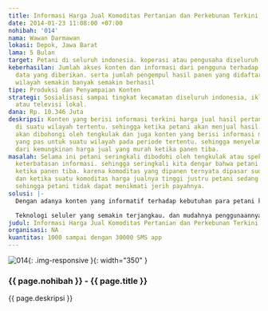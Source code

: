 ```yaml
---
title: Informasi Harga Jual Komoditas Pertanian dan Perkebunan Terkini
date: 2014-01-23 11:08:00 +07:00
nohibah: '014'
nama: Wawan Darmawan
lokasi: Depok, Jawa Barat
lama: 5 Bulan
target: Petani di seluruh indonesia. koperasi atau pengusaha diseluruh indonesia
keberhasilan: Jumlah akses konten dan informasi dari pengguna terhadap keakuratan
  data yang diberikan. serta jumlah pengempul hasil panen yang didaftarkan disuatu
  wilayah semakin banyak semakin berhasil
tipe: Produksi dan Penyampaian Konten
strategi: Sosialisasi sampai tingkat kecamatan diseluruh indonesia, iklan di radio
  atau televisi lokal.
dana: Rp. 10.346 Juta
deskripsi: Konten yang berisi informasi terkini harga jual hasil pertanian atau perkebunan
  di suatu wilayah tertentu. sehingga ketika petani akan menjual hasil panennya tidak
  akan dibohongi oleh tengkulak dan juga konten yang berisi informasi musim tanam
  yang pas untuk suatu wilayah pada periode tertentu. sehingga menyelamatkan petani
  dari kemungkinan harga jual yang murah ketika panen tiba.
masalah: Selama ini petani seringkali dibodohi oleh tengkulak atau spekulan karena
  keterbatasan informasi. sehingga seringkali kita dengar bahwa petani mengalami kerugian
  ketika panen tiba. karena komoditas yang dipanen ternyata dipasar sudah banyak.
  dan ketika suatu komoditas harga jualnya tinggi justru petani sedang tidak panen.
  sehingga petani tidak dapat menikmati jerih payahnya.
solusi: |-
  Dengan adanya konten yang informatif terhadap kebutuhan para petani ketika akan menanam ataupun menjual hasil panennya. maka kemungkinan tingkah tengkulak ataupun spekulan untuk bergerak akan semakin kecil. karena petani sudah lebih tau apa yang harus ditanam dan berapa harga jual dipasaran ketika panen tiba.

  Teknologi seluler yang semakin terjangkau. dan mudahnya penggunaannya saya yakin konten seperti sms blast atau lainya bisa dimanfaatkan oleh para petani. untuk menentukan apa yang harus ditanam, berapa harga yang pas untuk dijual. dan kemana harus menjual hasil panennya.
judul: Informasi Harga Jual Komoditas Pertanian dan Perkebunan Terkini
organisasi: NA
kuantitas: 1000 sampai dengan 30000 SMS app
---
```


![014](/static/img/hibahcms/014.png){: .img-responsive }{: width="350" }

### {{ page.nohibah }} - {{ page.title }}

{{ page.deskripsi }}


